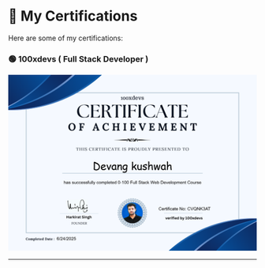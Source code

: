 # 📜 My Certifications

Here are some of my certifications:

### 🟢 100xdevs ( Full Stack Developer )
![Full Stack Certificate](certificate.png)

---

